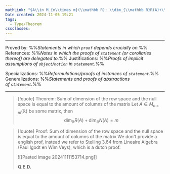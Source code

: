 ```yaml
---
mathLink: "$A\\in M_{n\\times m}(\\mathbb R): \\dim_{\\mathbb R}R(A)+\\dim_{\\mathbb R}N(A) = m$"
Date created: 2024-11-05 19:21
tags:
  - Type/Theorem
cssclasses:
---
```


---

Proved by: %%_Statements in which `proof` depends crucially on._%%
References: %%_Notes in which the proofs of `statement` (or corollaries thereof) are delegated to._%%
Justifications: %%_Proofs of implicit assumptions of `object`/`notion` in `statement`._%%   

Specializations: %%_Reformulations/proofs of instances of `statement`._%%
Generalizations: %%_Statements and proofs of abstractions of `statement`._%%

---

> [!quote] Theorem: Sum of dimension of the row space and the null space is equal to the amount of columns of the matrix
> Let $A\in M_{n\times m}(\mathbb{R})$ be some matrix, then 
> $$\dim_{\mathbb R}R(A)+\dim_{\mathbb R}N(A) = m$$

>[!quote] Proof: Sum of dimension of the row space and the null space is equal to the amount of columns of the matrix
>We don't provide a english prof, instead we refer to Stelling 3.64 from Lineaire Algebra (Paul Igodt en Wim Veys), which is a dutch proof.
>
>![[Pasted image 20241111153714.png]]
>
>**Q.E.D.**

